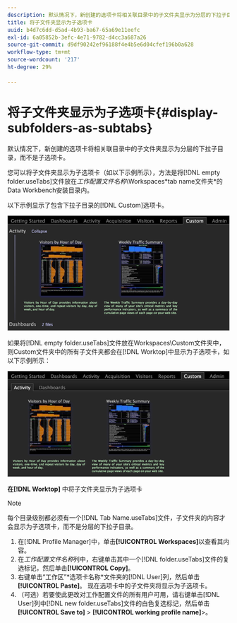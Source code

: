 ```yaml
---
description: 默认情况下，新创建的选项卡将相关联目录中的子文件夹显示为分层的下拉子目录，而不是子选项卡。
title: 将子文件夹显示为子选项卡
uuid: b4d7c6dd-d5ad-4b93-ba67-65a69e11eefc
exl-id: 6a05852b-3efc-4e71-9782-d4cc3a687a26
source-git-commit: d9df90242ef96188f4e4b5e6d04cfef196b0a628
workflow-type: tm+mt
source-wordcount: '217'
ht-degree: 29%

---
```


# 将子文件夹显示为子选项卡{#display-subfolders-as-subtabs}

默认情况下，新创建的选项卡将相关联目录中的子文件夹显示为分层的下拉子目录，而不是子选项卡。

您可以将子文件夹显示为子选项卡（如以下示例所示），方法是将[!DNL empty folder.useTabs]文件放在&#x200B;*工作配置文件名称*\Workspaces\*tab name文件夹*的Data Workbench安装目录内。

以下示例显示了包含下拉子目录的[!DNL Custom]选项卡。

![](assets/client-sub.png)

如果将[!DNL empty folder.useTabs]文件放在Workspaces\Custom文件夹中，则Custom文件夹中的所有子文件夹都会在[!DNL Worktop]中显示为子选项卡，如以下示例所示：

![](assets/client-sub2.png)

**在[!DNL Worktop]** 中将子文件夹显示为子选项卡

>[!NOTE]
>
>每个目录级别都必须有一个[!DNL Tab Name.useTabs]文件，子文件夹的内容才会显示为子选项卡，而不是分层的下拉子目录。

1. 在[!DNL Profile Manager]中，单击&#x200B;**[!UICONTROL Workspaces]**&#x200B;以查看其内容。
1. 在&#x200B;*工作配置文件名称*&#x200B;列中，右键单击其中一个[!DNL folder.useTabs]文件的复选标记，然后单击&#x200B;**[!UICONTROL Copy]**。
1. 右键单击“工作区”\*选项卡名称*文件夹的[!DNL User]列，然后单击&#x200B;**[!UICONTROL Paste]**。 现在选项卡中的子文件夹将显示为子选项卡。
1. （可选）若要使此更改对工作配置文件的所有用户可用，请右键单击[!DNL User]列中[!DNL new folder.useTabs]文件的白色复选标记，然后单击&#x200B;**[!UICONTROL Save to]** > **[!UICONTROL working profile name]**>。
